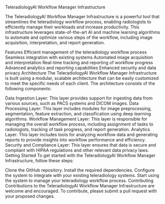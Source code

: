 TeleradiologyAI Workflow Manager Infrastructure

The TeleradiologyAI Workflow Manager Infrastructure is a powerful tool that streamlines the teleradiology workflow process, enabling radiologists to efficiently manage their workloads and increase productivity. This infrastructure leverages state-of-the-art AI and machine learning algorithms to automate and optimize various steps of the workflow, including image acquisition, interpretation, and report generation.

Features
Efficient management of the teleradiology workflow process
Seamless integration with existing systems
Automated image acquisition and interpretation
Real-time tracking and reporting of workflow progress
Advanced analytics and reporting capabilities
Enhanced security and data privacy
Architecture
The TeleradiologyAI Workflow Manager Infrastructure is built using a modular, scalable architecture that can be easily customized to meet the specific needs of each client. The architecture consists of the following components:

Data Ingestion Layer: This layer provides support for ingesting data from various sources, such as PACS systems and DICOM images.
Data Processing Layer: This layer includes modules for image preprocessing, segmentation, feature extraction, and classification using deep learning algorithms.
Workflow Management Layer: This layer is responsible for managing the overall workflow process, including assignment of tasks to radiologists, tracking of task progress, and report generation.
Analytics Layer: This layer includes tools for analyzing workflow data and generating reports to provide insights into workflow performance and efficiency.
Security and Compliance Layer: This layer ensures that data is secure and compliant with HIPAA regulations and other relevant data privacy laws.
Getting Started
To get started with the TeleradiologyAI Workflow Manager Infrastructure, follow these steps:

Clone the GitHub repository.
Install the required dependencies.
Configure the system to integrate with your existing teleradiology systems.
Start using the system to manage your teleradiology workflow process.
Contributing
Contributions to the TeleradiologyAI Workflow Manager Infrastructure are welcome and encouraged. To contribute, please submit a pull request with your proposed changes.
